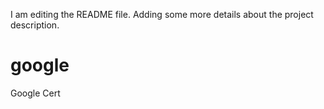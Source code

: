 I am editing the README file. Adding some more details about the project description.

# google
Google Cert
